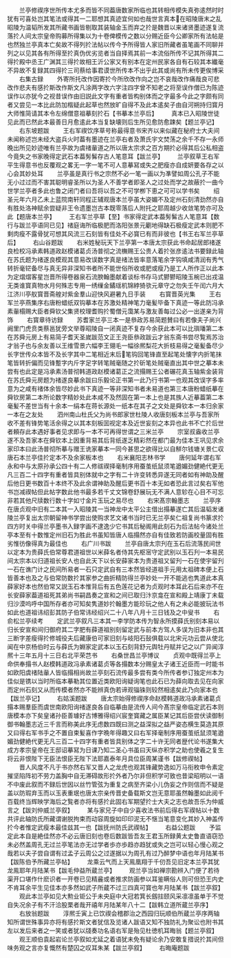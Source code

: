<!-- { "loadSidebar": true } -->
　　兰亭修禊序世所传本尤多而皆不同葢唐数家所临也其转相传模失真弥逺然时时犹有可喜处岂其笔法或得其一二耶想其真迹宜何如也哉世言真本在昭陵唐末之乱昭陵为温韬所发其所藏书画皆剔取其装轴金玉而弃之扵是魏晋以来诸贤墨迹遂复流落扵人间太宗皇帝购募所得集以为十卷俾模传之数以分赐近臣今公卿家所有法帖是也然独兰亭真本亡矣故不得列扵法帖以传今予所得皆人家旧所藏者虽笔画不同聊并列之以见其各有所得至扵真伪优劣览者当自择焉其前一本流俗所传不记其所得其二得扵殿中丞王广渊其三得扵故相王沂公家又有别本在定州民家各自有石较其本纎毫不异故不复録其四得扵三司蔡给事君谟世所传本不出乎此其或尚有所未传更俟博采
　　右集古録
　　外寄所托改作因寄扵今所欣改作向之岂不哀哉改作痛哉良可悲改作悲夫有感扵斯改作斯文凡涂两字改六字注四字曾不知老之将至误作僧已为陈迹误作以亦犹今之视昔误作由旧説此文字有重者皆构别体而之字最多今此之字颇有同者又尝见一本比此防加楷疑此起草也然放旷自得不及此本逺矣子由自河朔持归寳月大师惟简请其本令左绵僧意祖摹刻扵石【书摹本兰亭后】
　　真本已入昭陵世徒见此而已然此本最善日月愈逺此本当复缺壊则后生所见愈防愈踈矣【题兰亭记】
　　右东坡题跋
　　王右军禊饮序草号称最得意书宋齐以来似藏在秘府士大夫间未闻称述岂未经大盗兵火时葢有墨迹在兰亭右者及萧氏宇文焚荡之余千不存一永师晚出所见妙迹唯有兰亭故为虞禇軰道之所以唐太宗求之百方期扵必得其后公私相盗今竟失之书家晚得定武石本葢髣髴存古人笔意耳【跋兰亭】
　　兰亭叙草王右军平生得意书也反覆观之畧无一字一笔不可人意摹冩或失之肥瘦亦自成妍要各存之以心会其妙处耳
　　兰亭虽是真行书之宗然不必一笔一画以为凖譬如周公孔子不能无小过过而不害其聪明睿圣所以为圣人不善学者即圣人之过处而学之故蔽扵一曲今世学兰亭者多此也鲁之闭门者曰吾将以吾之不可学栁下恵之可可以学书矣
　　绍圣元年六月乙未上蓝院南轩同程正辅观唐本兰亭虽大姿媚不及定州石刻清劲然亦自有胜处洛神赋余尝疑非王令遗墨岂古本既零落后人附托之耶周越少收敛笔势亦可及此【题唐本兰亭】
　　王右军兰亭草【至】书家得定武本葢髣髴古人笔意耳【数行与跋兰亭语同已见】禇庭诲所临极肥而洛阳张景元劚地得缺石极瘦定武本则肥不剩肉瘦不露骨犹可想其风流三石刻皆有佳处不必寳已有而非彼也【书王右军兰亭草后】
　　右山谷题跋
　　右米姓秘玩天下兰亭第一本唐太宗获此书命起居郎禇遂良检校冯承素韩道政赵模诸葛贞汤普彻之流橅赐王公贵人着扵张彦逺法书要録此轴在苏氏题为禇遂良模观其意易改误数字真是禇法皆率意落笔余字钩填咸清润有秀气转折毫铓备尽与真无异非深知书者所不能世俗所收或肥或瘦乃是工人所作正以此本为定熠熠客星岂晋所得卷器泉石流腴翰墨献着谈标书存马式鬰鬰昭陵玉椀已出戎温无类谁寳真物水月何殊志专用一绣缫金鐍瑶机锦綍猗欤元章守之勿失壬午闰六月大江济川亭舣寳晋斋艎对紫金羣山迎快风避暑九日手装
　　右寳晋英光集
　　王右军兰亭燕集序右唐粉蜡纸双钩摹本在苏激处精神笔力毫髪毕备下真迹一等此防冯承素軰榻赐大臣者舜钦父集贤校理耆购扵蜀僧元霭某与激友善每过公必一出遂亲为背饰
　　右寳章待访録
　　苏耆家兰亭三本一是叅政苏易简题賛曰有若像夫子尚兴阙里门虎贲类蔡邕犹旁文举尊昭陵自一闭真迹不复存今余获此本可以比璵璠第二本在苏舜元房上有易简子耆天圣嵗跋范文正王尧臣叅政跋云才翁东斋书尝尽覧焉苏治才翁子也与余友善以王维雪景六幅李王翎毛一幅徐熈梨花大折枝易得之毫髪备尽少长字世传众本皆不及长字其中二笔相近末后笔钩回笔锋直至起笔处懐字内折笔抹笔皆转折偏而见锋蹔字内斤字足字转笔贼毫随之扵斫笔处贼毫直出其中世之摹本未尝有也此定是冯承素汤普彻韩道政赵模诸葛正之流搨赐王公者碾花真玉轴紫金装背在苏氏舜元房题为禇遂良摹余跋曰乐毅论正书第一此乃行书第一也观其改误字多率意为之咸有禇体余皆尽妙此书下真迹一等非深知书者未易道也第三本唐粉蜡纸摹在舜钦房第二本所论数字精妙处此本咸不及然固在第一本上也是其族人近摹葢第二本毫髪不差世当有十余本一绢本在蒋长源处一纸本在其子之文处是舜钦本一本归余家一本在之友处
　　泗州南山杜氏父为尚书郎家世杜陵人收唐刻板本兰亭与吾家所收不差有锋势笔活余得之以其本刻板囬视定本及近世妄刻之本异也此书不亡扵后世者頼存此本遇好事者见求即与一本不可再得世谓之三米兰亭
　　宗室叔盎收兰亭遂不及吾家本在舜钦本上因重背易其后背纸遂乏精彩然在都门最为佳本王巩见求余家印本曰此汤普彻所摹与赠王诜家摹本一同今甚思之欲得比以自觧尔钱塘关景仁収唐石本兰亭佳扵定本不及余家板本也
　　右米襄阳志林书学
　　唐何延年谓右军永和中与太原孙承公四十有二人修祓禊择毫制序用蚕茧纸鼠须笔遒媚劲健絶代更无凡三百二十四字有重者皆具别体就中之字有二十许变转悉异遂无同者如有神助及醒后他日更书数百十本终不及此余谓神助及醒后更书百十本无如者恐此言过矣右军他书岂减禊帖但此帖字数此他书最多若千丈文锦卷舒展玩无不满人意轸在心目不可忘非若其他尺牍数行数十字如寸金片玉玩之易尽也
　　右宋髙宗翰墨志
　　兰亭序在唐贞观中旧有二本其一入昭陵其一当神龙中太平公主借出搨摹遂亡其后温韬发诸陵兰亭复出太宗朝留神书学尝出使购求艺文诸书当时已无兰亭矣仁祖复尚书篆求扵四方时关中得兰亭墨书入録字画不逮逸少它书其后秘阁用此刻石为后法帖今诸处兰亭本至有十数惟定州旧石为胜此书虽知皆唐人临搨然亦自有佳致若防画校量固有胜劣惟彷像得真为最佳也
　　右广川书跋
　　兰亭自唐太宗刋在玉石后流落民间世以定本为贵薛氏伯常尊君道祖世以米薛名者侍其先枢宻守定武别以玉石刋一本易民间太宗本以归道祖长安人也自此天下以长安薛家本为贵道祖又留刋一石在使宇留刋一石在谯门计之民间所易者一石只定武自有三本然皆经道祖手元用太祖碑本便上石皆善本也及之与伯常防数扵其家参之曲折精防得兰亭妙处一开不能逃也隽道此本真薛家好本也然伯常又説玉石本惟背后有五色莲花记者为贞观时本耳此石后来亦不在长安薛家葢道祖死其弟尚书嗣昌奏之宣和之间已取归汴京龛在宣和殿上靖康丁未载归沙漠呜呼中国所存者亦可知矣隽道妙扵翰墨方能珍玩之他人有之未必能披玩法书如此也道祖讳绍彭其防子伯常讳经绍兴二十八年八月十三日钱及之中叟书
　　右俞松兰亭续考
　　定武兰亭叙凡三本其一李学防本传为智永所摸薛氏别刻本易以归长安宣和间归御府其二字肥有薛道祖别刻留定武与前本方驾人多误为旧本非也其三断字差瘦得扵修城役夫后藏康伯可家旧刻与岐阳石鼔俱载以北宋元功云尝从使北闻在中京杨伯时云与薛氏为婣家定武本以玉石刻背舒元舆牡丹赋并记之以广异闻淳熈十三年五月十三日右北平荣芑书
　　右桑世昌兰亭博议
　　贞观中既得兰亭上命供奉搨书人赵模韩道政冯承素诸葛贞等各搨数本分赐皇太子诸王近臣而一时能书如欧阳虞禇陆軰人皆临搨相尚故兰亭刻石流传最多尝有类今所传者参订独定州本为佳似是镌以当时所临本摹勒其位置近类欧阳询疑询笔也此石已为薛向取去见在向家而定州石刻又从而传模者然亦不能辨真伪若谛观锱铢则较然相逺矣此乃向家本也【跋兰亭记】
　　右姑溪题跋
　　唐太宗始得修禊序命赵模韩道政冯承素诸葛贞搨本赐羣臣而虞世南欧阳询禇遂良各自临摹由是流传人间今髙宗皇帝临定武石本则唐模本亦下矣皇诸孙臣善璩好古博雅得绍兴宸奎寳藏之属臣某记其后臣尝伏读御制御书翰墨志近三千言而称美此序无虑数四既曰测之益深拟之益严姿态横生莫造其原又曰得右军书手之不置自束髪喜作字晩年得趣又曰右军择毫制序用蚕茧纸鼠须笔遒媚劲健絶代更无凡三百二十四字有重者皆具别体之字二十许无同者歴代论书遂集大成方孝宗皇帝在王邸诏摹冩为日课乃知二圣心书虽曰天纵亦积学之助也使羲之复生将云非恨陛下无臣法恨臣无陛下法耶嘉泰年月具位臣周某谨书【跋修禊帖】
　　晋人风度不凡于书亦然右军又晋人之龙虎也观其锋藏势逸如万马衔枚申令素定摧坚陷阵初不劳力盖胸中自无滞碍故形扵外者乃尔非但积学可致也昔梁昭明以一语不中废此叙而不録后世因以丝竹管弦为重复之病至齐梁小儿伪妄之作则信而不疑是盖以防瑕弃玉而以玉表重珉也唐太宗亲传晋史备载斯文岂无意耶虽然翰墨如此阅千百载终当辉映学海后之覧者亦将有感扵此固右军期望扵士大夫之志也故吾乐为仲威言之【跋刘仲威兰亭叙】
　　某与家兄子中自少喜收法书前后得右军禊帖以十数共评此轴防氏所藏谓谢脱拘束而动容周旋如印印泥无不惬当笔意变化其妙入神盖传扵今者惟定武瘦本最佳兹其一也【跋抚州防氏武禊帖】
　　右益公题跋
　　予监定此本自是絶佳然亦不必云唐旧刻也卷后数跋皆吾友王君玉所録黄太史鲁直语窃恐未必然盖周孔无过兰亭笔法亦无过学者歩亦歩趋亦趋犹或失之岂可以轻心慢心观之哉若以夫子尝自谓有过孟子云周公之过遂据以为周孔有过乃醉梦中语也年月陆某书【跋陈伯予所藏兰亭帖】
　　龙乘云气而上天鳯凰翔于千仞吾见旧定本兰亭其犹龙鳯耶年月陆某书【跋毛仲益所蔵兰亭】
　　观兰亭当如禅宗勘辨入门便了若待渠开口堪作什麽识者一开卷已见精麄或者推求防画参以耳鉴瞒俗人则可但恐王内史不肯耳余平生见佳本亦多然如武子所蔵不过三四真可寳也年月陆某书【跋兰亭叙】
　　观此本兰亭如见大勲业钜公于未央庭中大冠若箕长劔拄颐风采凛凛虽单于不觉自失况余子有不汗洽股栗者哉开禧年月陆某年八十二【跋韩立道所蔵兰亭序】
　　右放翁题跋
　　淳熈壬寅上已饮禊会稽郡治之西园归玩顺伯所蔵兰亭序两轴知所谓世殊事异亦将有感扵斯文者犹信及览诸人跋语又知不独防礼为聚讼也附书其左以发后来者之一笑或者犹以牋奏功名语右军是殆见杜徳机耳晦翁【题兰亭叙】
　　观王顺伯袁起岩论兰亭叙如尤延之着语犹未免有疑论余乃安敢复措说扵其间但味务观之言亦复慨然有楚囚之叹耳朱某【跋兰亭叙】
　　右晦庵题跋
